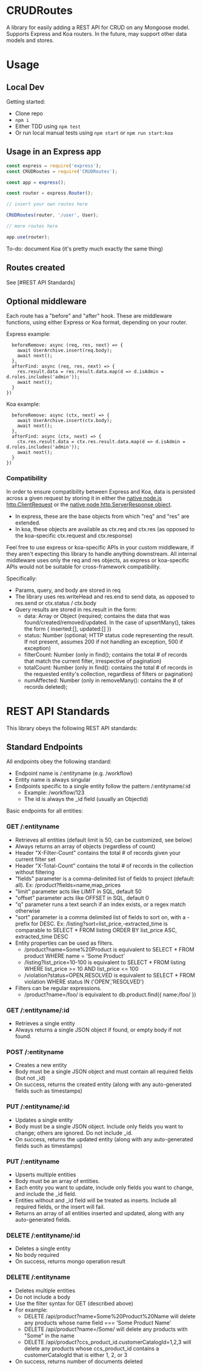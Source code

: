 # CRUDRoutes

A library for easily adding a REST API for CRUD on any Mongoose model. Supports Express and Koa routers. In the future, may support other data models and stores.


# Usage

## Local Dev

Getting started:
* Clone repo
* ```npm i```
* Either TDD using ```npm test```
* Or run local manual tests using ```npm start``` or ```npm run start:koa```


## Usage in an Express app
```js
const express = require('express');
const CRUDRoutes = require('CRUDRoutes');

const app = express();

const router = express.Router();

// insert your own routes here

CRUDRoutes(router, '/user', User);

// more routes here

app.use(router);
```

To-do: document Koa (it's pretty much exactly the same thing)

## Routes created
See [#REST API Standards]

## Optional middleware
Each route has a "before" and "after" hook. These are middleware functions, using either Express or Koa format, depending on your router.

Express example:
```CRUDRoutes(router, '/user', User, {
  beforeRemove: async (req, res, next) => {
    await UserArchive.insert(req.body);
    await next();
  },
  afterFind: async (req, res, next) => {
    res.result.data = res.result.data.map(d => d.isAdmin = d.roles.includes('admin'));
    await next();
  }
})
```

Koa example:
```CRUDRoutes(router, '/user', User, {
  beforeRemove: async (ctx, next) => {
    await UserArchive.insert(ctx.body);
    await next();
  },
  afterFind: async (ctx, next) => {
    ctx.res.result.data = ctx.res.result.data.map(d => d.isAdmin = d.roles.includes('admin'));
    await next();
  }
})
```

### Compatibility

In order to ensure compatibility between Express and Koa, data is persisted across a given request by storing it in either  the [native node.js http.ClientRequest](https://nodejs.org/api/http.html#http_class_http_clientrequest) or the [native node http.ServerResponse object](https://nodejs.org/api/http.html#http_class_http_serverresponse).
* In express, these are the base objects from which "req" and "res" are extended.
* In koa, these objects are available as ctx.req and ctx.res (as opposed to the koa-specific ctx.request and ctx.response)

Feel free to use express or koa-specific APIs in your custom middleware, if they aren't expecting this library to handle anything downstream. All internal middleware uses only the req and res objects, as express or koa-specific APIs would not be suitable for cross-framework compatibility.

Specifically:
* Params, query, and body are stored in req
* The library uses res.writeHead and res.end to send data, as opposed to res.send or ctx.status / ctx.body
* Query results are stored in res.result in the form:
  * data: Array or Object (required; contains the data that was found/created/removed/updated. In the case of upsertMany(), takes the form { inserted:[], updated:[] })
  * status: Number (optional; HTTP status code representing the result. If not present, assumes 200 if not handling an exception, 500 if exception)
  * filterCount: Number (only in find(); contains the total # of records that match the current filter, irrespective of pagination)
  * totalCount: Number (only in find(): contains the total # of records in the requested entity's collection, regardless of filters or pagination)
  * numAffected: Number (only in removeMany(): contains the # of records deleted);





# REST API Standards

This library obeys the following REST API standards:

## Standard Endpoints
All endpoints obey the following standard:

* Endpoint name is /:entityname (e.g. /workflow)
* Entity name is always singular
* Endpoints specific to a single entity follow the pattern /:entityname/:id
  * Example: /workflow/123
  * The id is always the \_id field (usually an ObjectId)

Basic endpoints for all entities:

### GET /:entityname
* Retrieves all entities (default limit is 50, can be customized, see below)
* Always returns an array of objects (regardless of count)
* Header "X-Filter-Count" contains the total # of records given your current filter set
* Header "X-Total-Count" contains the total # of records in the collection without filtering
* "fields" parameter is a comma-delimited list of fields to project (default: all). Ex: /product?fields=name,map_prices
* "limit" parameter acts like LIMIT in SQL, default 50
* "offset" parameter acts like OFFSET in SQL, default 0
* "q" parameter runs a text search if an index exists, or a regex match otherwise
* "sort" parameter is a comma delimited list of fields to sort on, with a - prefix for DESC. Ex: /listing?sort=list_price,-extracted_time is comparable to SELECT * FROM listing ORDER BY list_price ASC, extracted_time DESC
* Entity properties can be used as filters.
  * /product?name=Some%20Product is equivalent to SELECT * FROM product WHERE name = 'Some Product'
  * /listing?list_price=10-100 is equivalent to SELECT * FROM listing WHERE list_price >= 10 AND list_price <= 100
  * /violation?status=OPEN,RESOLVED is equivalent to SELECT * FROM violation WHERE status IN ('OPEN','RESOLVED')
* Filters can be regular expressions.
  * /product?name=/foo/ is equivalent to db.product.find({ name:/foo/ })

### GET /:entityname/:id
* Retrieves a single entity
* Always returns a single JSON object if found, or empty body if not found.

### POST /:entityname
* Creates a new entity
* Body must be a single JSON object and must contain all required fields (but not \_id)
* On success, returns the created entity (along with any auto-generated fields such as timestamps)

### PUT /:entityname/:id
* Updates a single entity
* Body must be a single JSON object. Include only fields you want to change; others are ignored. Do not include \_id.
* On success, returns the updated entity (along with any auto-generated fields such as timestamps)

### PUT /:entityname
* Upserts multiple entities
* Body must be an array of entities.
* Each entity you want to update, include only fields you want to change, and include the \_id field.
* Entities without and \_id field will be treated as inserts. Include all required fields, or the insert will fail.
* Returns an array of all entities inserted and updated, along with any auto-generated fields.

### DELETE /:entityname/:id
* Deletes a single entity
* No body required
* On success, returns mongo operation result

### DELETE /:entityname
* Deletes multiple entities
* Do not include a body
* Use the filter syntax for GET (described above)
* For example:
  * DELETE /api/product?name=Some%20Product%20Name will delete any products whose name field === 'Some Product Name'
  * DELETE /api/product?name=/Some/ will delete any products with "Some" in the name
  * DELETE /api/product?ccs_product_id.customerCatalogId=1,2,3 will delete any products whose ccs_product_id contains a customerCatalogId that is either 1, 2, or 3
* On success, returns number of documents deleted